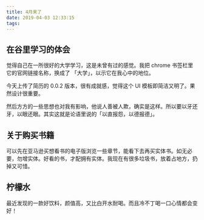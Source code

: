```yaml
---
title: 4月来了
date: 2019-04-03 12:33:15
tags:
---
```


## 在谷里学习的体会

觉得自己在一所很好的大学学习，这是未曾有过的感觉。我把 chrome 书签栏里它的官网链接名称，换成了 「大学」，以示它在我心中的地位。

今天上传了简历的 0.0.2 版本，很有成就感，觉得这个 UI 模板即简洁又明了。果然设计很重要。

然后方方的一些思想也对我有影响，他说人善被人欺，确实是这样。所以要以牙还牙，以眼还眼。其实这就是论语里说的「以直报怨，以德报德」。

## 关于购买书籍

可以先在亚马逊买想看书的电子版浏览一些章节，能看下去再买实体书。如无必要，勿增实体。好看的书，才配拥有实体。我现在有很多垃圾书，放着占地方，扔掉又可惜。

## 柠檬水

最近发现的一款好饮料，颜值高，又比白开水耐喝。而且冷不丁喝一口心情都会变好！